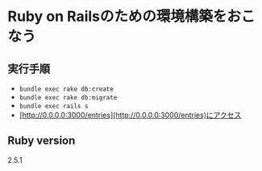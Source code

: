 # Ruby on Railsのための環境構築をおこなう

## 実行手順
- `bundle exec rake db:create`
- `bundle exec rake db:migrate`
- `bundle exec rails s`
- [http://0.0.0.0:3000/entries](http://0.0.0.0:3000/entries)にアクセス

## Ruby version
2.5.1
